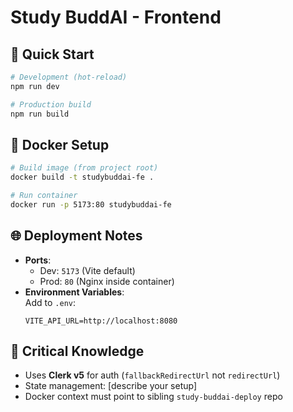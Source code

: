 # Study BuddAI - Frontend

## 🚀 Quick Start
```bash
# Development (hot-reload)
npm run dev

# Production build
npm run build
```

## 🔧 Docker Setup
```bash
# Build image (from project root)
docker build -t studybuddai-fe .

# Run container
docker run -p 5173:80 studybuddai-fe
```

## 🌐 Deployment Notes
- **Ports**: 
  - Dev: `5173` (Vite default)
  - Prod: `80` (Nginx inside container)
- **Environment Variables**:  
  Add to `.env`:
  ```env
  VITE_API_URL=http://localhost:8080
  ```

## 🧠 Critical Knowledge
- Uses **Clerk v5** for auth (`fallbackRedirectUrl` not `redirectUrl`)
- State management: [describe your setup]
- Docker context must point to sibling `study-buddai-deploy` repo

